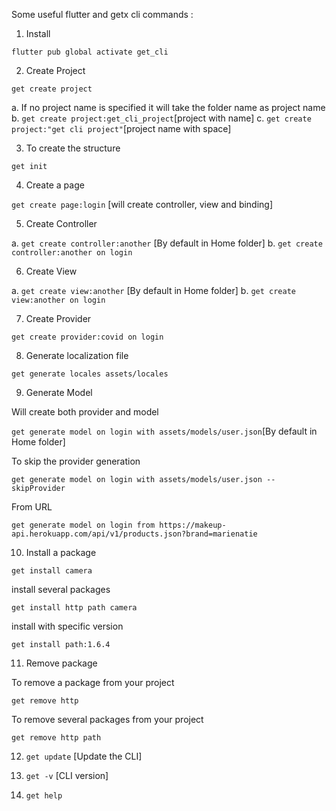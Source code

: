 Some useful flutter and getx cli commands :


1. Install


`flutter pub global activate get_cli`


2. Create Project


`get create project` 


a. If no project name is specified it will take the folder name as project name
b. `get create project:get_cli_project`[project with name]
c. `get create project:"get cli project"`[project name with space]


3. To create the structure

`get init`


4. Create a page

`get create page:login` [will create controller, view and binding]


5. Create Controller

a. `get create controller:another` [By default in Home folder]
b. `get create controller:another on login` 


6. Create View

a. `get create view:another` [By default in Home folder]
b. `get create view:another on login` 


7. Create Provider

`get create provider:covid on login`


8. Generate localization file

`get generate locales assets/locales`


9. Generate Model

Will create both provider and model

`get generate model on login with assets/models/user.json`[By default in Home folder]

To skip the provider generation

`get generate model on login with assets/models/user.json --skipProvider`


From URL

`get generate model on login from https://makeup-api.herokuapp.com/api/v1/products.json?brand=marienatie`




10. Install a package

`get install camera`

install several packages

`get install http path camera` 

install with specific version

`get install path:1.6.4`


11. Remove package

To remove a package from your project

`get remove http`

To remove several packages from your project

`get remove http path`


12. `get update` [Update the CLI] 


13. `get -v` [CLI version] 


14. `get help`
